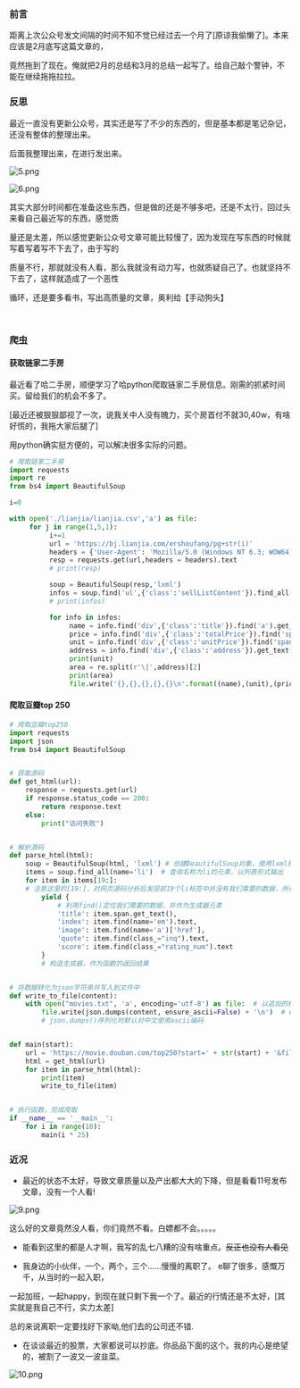 ### 前言

距离上次公众号发文间隔的时间不知不觉已经过去一个月了[原谅我偷懒了]。本来应该是2月底写这篇文章的，

竟然拖到了现在。俺就把2月的总结和3月的总结一起写了。给自己敲个警钟，不能在继续拖拖拉拉。



### 反思

最近一直没有更新公众号，其实还是写了不少的东西的，但是基本都是笔记杂记，还没有整体的整理出来。

后面我整理出来，在进行发出来。

![5.png](https://user-gold-cdn.xitu.io/2020/3/24/1710c537086ec482?w=1260&h=380&f=png&s=27570)

![6.png](https://user-gold-cdn.xitu.io/2020/3/24/1710c527df189a2c?w=1560&h=989&f=png&s=139724)

其实大部分时间都在准备这些东西，但是做的还是不够多吧，还是不太行，回过头来看自己最近写的东西，感觉质

量还是太差，所以感觉更新公众号文章可能比较慢了，因为发现在写东西的时候就写着写着写不下去了，由于写的

质量不行，那就就没有人看，那么我就没有动力写，也就质疑自己了。也就坚持不下去了，这样就造成了一个恶性

循环，还是要多看书，写出高质量的文章，奥利给【手动狗头】

​	 

### 爬虫



#### 获取链家二手房

最近看了哈二手房，顺便学习了哈python爬取链家二手房信息。刚需的抓紧时间买。留给我们的机会不多了。

[最近还被狠狠鄙视了一次，说我关中人没有魄力，买个房首付不就30,40w，有啥好慌的，我拖大家后腿了]

用python确实挺方便的，可以解决很多实际的问题。

```python
# 爬取链家二手房
import requests
import re
from bs4 import BeautifulSoup

i=0

with open('./lianjia/lianjia.csv','a') as file:
     for j in range(1,5,1):
          i+=1
          url = 'https://bj.lianjia.com/ershoufang/pg+str(i)'
          headers = {'User-Agent': 'Mozilla/5.0 (Windows NT 6.3; WOW64) AppleWebKit/537.36 (KHTML, like Gecko) Chrome/65.0.3325.181 Safari/537.36'}
          resp = requests.get(url,headers = headers).text
          # print(resp)

          soup = BeautifulSoup(resp,'lxml')
          infos = soup.find('ul',{'class':'sellListContent'}).find_all('li')
          # print(infos)

          for info in infos:
               name = info.find('div',{'class':'title'}).find('a').get_text()
               price = info.find('div',{'class':'totalPrice'}).find('span').get_text()
               unit = info.find('div',{'class':'unitPrice'}).find('span').get_text()
               address = info.find('div',{'class':'address'}).get_text()
               print(unit)
               area = re.split(r'\|',address)[2]
               print(area)
               file.write('{},{},{},{},{}\n'.format((name),(unit),(price),(address),area))
```



#### 爬取豆瓣top 250

```python
# 爬取豆瓣top250
import requests
import json
from bs4 import BeautifulSoup


# 获取源码
def get_html(url):
    response = requests.get(url)
    if response.status_code == 200:
        return response.text
    else:
        print("访问失败")


# 解析源码
def parse_html(html):
    soup = BeautifulSoup(html, 'lxml') # 创建BeautifulSoup对象，使用lxml解析库
    items = soup.find_all(name='li')  # 查询名称为li的元素，以列表形式输出
    for item in items[19:]:
    # 注意这里的[19:]，对网页源码分析后发现前19个li标签中并没有我们需要的数据，所以将其排除在外
        yield {
            # 利用find()定位我们需要的数据，并作为生成器元素
            'title': item.span.get_text(),
            'index': item.find(name='em').text,
            'image': item.find(name='a')['href'],
            'quote': item.find(class_="inq").text,
            'score': item.find(class_="rating_num").text
        }
        # 构造生成器，作为函数的返回结果


# 将数据转化为json字符串并写入到文件中
def write_to_file(content):
    with open("movies.txt", 'a', encoding='utf-8') as file:  # 以追加的权限打开文件movies.txt
        file.write(json.dumps(content, ensure_ascii=False) + '\n')  # ensure_ascii设为False，保证输出是中文形式，而不是ASCII编码
        # json.dumps()序列化时默认对中文使用ascii编码


def main(start):
    url = 'https://movie.douban.com/top250?start=' + str(start) + '&filter'  # 定位top250的url
    html = get_html(url)
    for item in parse_html(html):
        print(item)
        write_to_file(item)


# 执行函数，完成爬取
if __name__ == '__main__':
    for i in range(10):
        main(i * 25)


```



### 近况

- 最近的状态不太好，导致文章质量以及产出都大大的下降，但是看看11号发布文章，没有一个人看!

![9.png](https://user-gold-cdn.xitu.io/2020/3/24/1710c70a64739832?w=1205&h=146&f=png&s=42268)

这么好的文章竟然没人看，你们竟然不看。白嫖都不会。。。。。



- 能看到这里的都是人才啊，我写的乱七八糟的没有啥重点。~~反正也没有人看见~~

-  我身边的小伙伴，一个，两个，三个……慢慢的离职了。 e聊了很多，感慨万千，从当时的一起入职，

一起加班，一起happy，到现在就只剩下我一个了。最近的行情还是不太好，[其实就是我自己不行，实力太差]

总的来说离职一定要找好下家呦,他们去的公司还不错.



- 在谈谈最近的股票，大家都说可以抄底。你品品下面的这个。我的内心是绝望的，被割了一波又一波韭菜。

![10.png](https://user-gold-cdn.xitu.io/2020/3/24/1710c7ab36246c89?w=1125&h=1332&f=png&s=521611)



